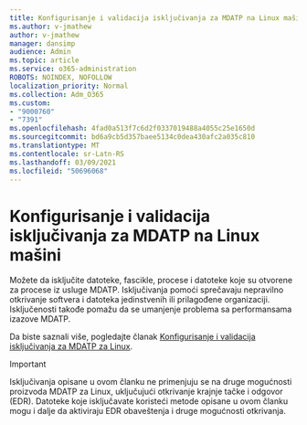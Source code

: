 ```yaml
---
title: Konfigurisanje i validacija isključivanja za MDATP na Linux mašini
ms.author: v-jmathew
author: v-jmathew
manager: dansimp
audience: Admin
ms.topic: article
ms.service: o365-administration
ROBOTS: NOINDEX, NOFOLLOW
localization_priority: Normal
ms.collection: Adm_O365
ms.custom:
- "9000760"
- "7391"
ms.openlocfilehash: 4fad0a513f7c6d2f0337019488a4055c25e1650d
ms.sourcegitcommit: bd6a9cb5d357baee5134c0dea430afc2a035c810
ms.translationtype: MT
ms.contentlocale: sr-Latn-RS
ms.lasthandoff: 03/09/2021
ms.locfileid: "50696068"
---
```

# <a name="configure-and-validate-exclusions-for-mdatp-on-a-linux-machine"></a>Konfigurisanje i validacija isključivanja za MDATP na Linux mašini

Možete da isključite datoteke, fascikle, procese i datoteke koje su otvorene za procese iz usluge MDATP. Isključivanja pomoći sprečavaju nepravilno otkrivanje softvera i datoteka jedinstvenih ili prilagođene organizaciji. Isključenosti takođe pomažu da se umanjenje problema sa performansama izazove MDATP.

Da biste saznali više, pogledajte članak [Konfigurisanje i validacija isključivanja za MDATP za Linux](https://go.microsoft.com/fwlink/?linkid=2144517).

> [!IMPORTANT]
> Isključivanja opisane u ovom članku ne primenjuju se na druge mogućnosti proizvoda MDATP za Linux, uključujući otkrivanje krajnje tačke i odgovor (EDR). Datoteke koje isključavate koristeći metode opisane u ovom članku mogu i dalje da aktiviraju EDR obaveštenja i druge mogućnosti otkrivanja.
